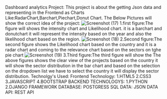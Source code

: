 Dashboard analytics Project:
This project is about the getting Json data and representing in the Frontend as Charts Like:RadarChart,Barchart,Piechart,Donut Chart.
The Below Pictures will show the correct idea of the project:
![Screenshot (17)](https://github.com/harikrishnanakka/analyticsproject/assets/152170400/cac542fb-521f-4673-8a7f-8bdb311bea4d)
1.first figure:The figure will shows the intensity chart and Likelihood chart. it is a barchart and donutchart it will represent the intensity based on the year and also the 
likelihood chart based on the region.
![Screenshot (18)](https://github.com/harikrishnanakka/analyticsproject/assets/152170400/3422e5b0-dd5e-440e-be72-e67550926a2c)
2.Second figure:The second figure shows the Likelihood chart based on the country and it is a radar chart and coming to the relevance chart based on the sectors on tghe pie chart
![Screenshot (19)](https://github.com/harikrishnanakka/analyticsproject/assets/152170400/4e628cac-4aae-4261-b0ff-7818b5138145)
3.Third figure:The third figure will show the 
The above figures shows the clear view of the projects based on the country it will show the sector distribution in the bar chart and based on the selection on the dropdown list 
we have to select the country it will display the sector distribution.
Technolgy's Used:
Frontend Technology:
1.HTML5 2.CSS3 3.JAVASCRIPT 4.BOOTSTRAP
BACKEND TECHNOLOGYS:
1.PYTHON 2.DJANGO FRAMEWORK 
DATABASE:
POSTGRESS SQL
DATA:
JSON DATA
API:
REST API


